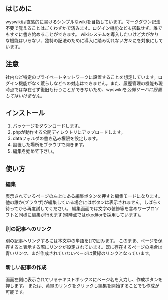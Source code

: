 ## はじめに
wyswikiは直感的に書けるシンプルなwikiを目指しています。マークダウン記法不要で覚えることはごくわずかで済みます。ログイン機能なども搭載せず、誰でもすぐに書き始めることができます。
wikiシステムを導入したいけど大がかりな機能はいらない、独特の記法のために導入に踏み切れない方々にを対象にしています。

## 注意
社内など特定のプライベートネットワークに設置することを想定しています。ログイン機能がなく荒らしなどへの対応はできません。また、履歴管理の機能も現時点では存在せず復旧も行うことができないため、wyswikiを*公開サーバに設置してはいけません*。

## インストール

 1. パッケージをダウンロードします。
 2. phpが動作する公開ディレクトリにアップロードします。
 3. dataフォルダの書き込み権限を設定します。
 4. 設置した場所をブラウザで開きます。
 5. 編集を始めて下さい。

## 使い方
### 編集
表示されているページの左上にある編集ボタンを押すと編集モードになります。他の誰か(ブラウザ)が編集している場合にはボタンは表示されません。しばらく待ってから再度試してください。
編集画面では文字の装飾等を含めワープロソフトと同様に編集が行えます(現時点ではckeditorを採用しています)。


### 別の記事へのリンク
別の記事へリンクするには本文中の単語を[]で囲みます。
このまま、ページを保存すると表示する際にリンクが設定されています。既に存在するページの場合は青いリンク、まだ作成されていないページは黄緑のリンクとなっています。

### 新しい記事の作成
画面左側に表示されているテキストボックスにページ名を入力し、作成ボタンを押します。
または、黄緑のリンクをクリックし編集を開始することでも作成が可能です。
